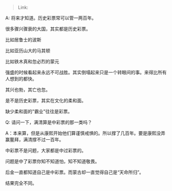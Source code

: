 > Link: 

A: 将来才知道。历史彩票常可以管一两百年。

很多骤兴骤衰的大国，其实都是历史彩票。

比如居鲁士的波斯

比如亚历山大的马其顿

比如铁木真和忽必烈的蒙元

强盛的时候看起来永远不可战胜。其实倒塌起来只是一个转眼间的事。来得比所有人想到的都快。

其兴也勃，其亡也忽。

是不是历史彩票，其实在文化的柔和面。

缺少柔和面的"霸业"往往是彩票。

Q: 请问一下，满清算是中彩票的那一类吗？

A：本来算，但是从康熙开始他们算谨慎戒惧的。所以撑了几百年。要是康熙没弄赢鳌拜，满清撑不过一百年。

中彩票不是问题，大家都是中过彩票的。

问题是中了彩票你知不知道怕，知不知道敬畏。

后金一直都知道自己是中彩票。而蒙古却一直觉得自己是“天命所归”。

结果完全不同。